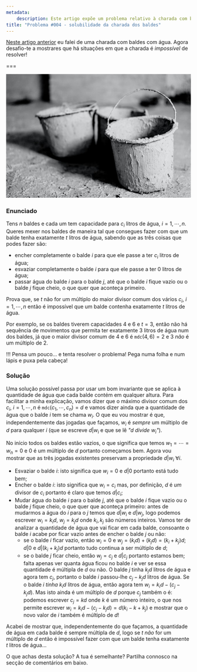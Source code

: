 ```yaml
---
metadata:
    description: Este artigo expõe um problema relativo à charada com baldes de água e mostra que nem sempre a charada tem solução.
title: "Problema #004 - solubilidade da charada dos baldes"
---
```


[Neste artigo anterior][wbr post] eu falei de uma charada com baldes com água. Agora desafio-te a mostrares que há situações em que a charada é _impossível_ de resolver!

===

![A grayscale image with 3 buckets](buckets.jpg "Photo by Nils Schirmer on Unsplash")

### Enunciado

Tens $n$ baldes e cada um tem capacidade para $c_i$ litros de água, $i = 1, \cdots, n$. Queres mexer nos baldes de maneira tal que consegues fazer com que um balde tenha exatamente $t$ litros de água, sabendo que as três coisas que podes fazer são:

 - encher completamente o balde $i$ para que ele passe a ter $c_i$ litros de água;
 - esvaziar completamente o balde $i$ para que ele passe a ter $0$ litros de água;
 - passar água do balde $i$ para o balde $j$, até que o balde $i$ fique vazio ou o balde $j$ fique cheio, o que quer que aconteça primeiro.

Prova que, se $t$ não for um múltiplo do maior divisor comum dos vários $c_i$, $i = 1, \cdots, n$ então é impossível que um balde contenha exatamente $t$ litros de água.

Por exemplo, se os baldes tiverem capacidades $4$ e $6$ e $t = 3$, então não há sequência de movimentos que permita ter exatamente $3$ litros de água num dos baldes, já que o maior divisor comum de $4$ e $6$ é $\texttt{mdc}(4, 6) = 2$ e $3$ _não_ é um múltiplo de $2$.

!!! Pensa um pouco... e tenta resolver o problema! Pega numa folha e num lápis e puxa pela cabeça!

### Solução

Uma solução possível passa por usar um bom invariante que se aplica à quantidade de água que cada balde contém em qualquer altura. Para facilitar a minha explicação, vamos dizer que o máximo divisor comum dos $c_i$, $i = 1, \cdots, n$ é $\texttt{mdc}(c_1, \cdots, c_n) = d$ e vamos dizer ainda que a quantidade de água que o balde $i$ tem se chama $w_i$. O que eu vou mostrar é que, independentemente das jogadas que façamos, $w_i$ é _sempre_ um múltiplo de $d$ para qualquer $i$ (que se escreve $d | w_i$ e que se lê _"$d$ divide $w_i$"_).

No início todos os baldes estão vazios, o que significa que temos $w_1 = \cdots = w_n = 0$ e $0$ é um múltiplo de $d$ portanto começamos bem. Agora vou mostrar que as três jogadas existentes preservam a propriedade $d | w_i\ \forall i$.

 - Esvaziar o balde $i$: isto significa que $w_i = 0$ e $d | 0$ portanto está tudo bem;
 - Encher o balde $i$: isto significa que $w_i = c_i$ mas, por definição, $d$ é _um_ divisor de $c_i$ portanto é claro que temos $d | c_i$;
 - Mudar água do balde $i$ para o balde $j$, até que o balde $i$ fique vazio ou o balde $j$ fique cheio, o que quer que aconteça primeiro: antes de mudarmos a água do $i$ para o $j$ temos que $d | w_i$ e $d | w_j$, logo podemos escrever $w_i = k_i d$, $w_j = k_j d$ onde $k_i, k_j$ são números inteiros. Vamos ter de analizar a quantidade de água que vai ficar em cada balde, consoante o balde $i$ acabe por ficar vazio antes de encher o balde $j$ ou não:
   - se o balde $i$ ficar vazio, então $w_i = 0$ e $w_j = (k_i d) + (k_j d) = (k_i + k_j) d$; $d | 0$ e $d | (k_i + k_j) d$ portanto tudo continua a ser múltiplo de $d$;
   - se o balde $j$ ficar cheio, então $w_j = c_j$ e $d | c_j$ portanto estamos bem; falta apenas ver quanta água ficou no balde $i$ e ver se essa quantidade é múltipla de $d$ ou não. O balde $j$ tinha $k_j d$ litros de água e agora tem $c_j$, portanto o balde $i$ passou-lhe $c_j - k_j d$ litros de água. Se o balde $i$ _tinha_ $k_i d$ litros de água, então agora tem $w_i = k_i d - (c_j - k_j d)$. Mas isto ainda é um múltiplo de $d$ porque $c_j$ também o é: podemos escrever $c_j = kd$ onde $k$ é um número inteiro, o que nos permite escrever $w_i = k_i d - (c_j - k_j d) = d(k_i - k + k_j)$ e mostrar que o novo valor de $i$ também é múltiplo de $d$!

Acabei de mostrar que, independentemente do que façamos, a quantidade de água em cada balde é sempre múltipla de $d$, logo se $t$ _não_ for um múltiplo de $d$ então é impossível fazer com que um balde tenha exatamente $t$ litros de água...

O que achas desta solução? A tua é semelhante? Partilha connosco na secção de comentários em baixo.

[wbr post]: ../../water-buckets